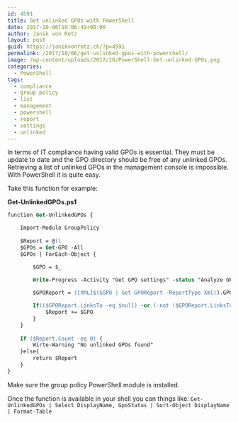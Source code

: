 ```yaml
---
id: 4591
title: Get unlinked GPOs with PowerShell
date: 2017-10-06T10:06:49+00:00
author: Janik von Rotz
layout: post
guid: https://janikvonrotz.ch/?p=4591
permalink: /2017/10/06/get-unlinked-gpos-with-powershell/
image: /wp-content/uploads/2017/10/PowerShell-Get-unlinked-GPOs.png
categories:
  - PowerShell
tags:
  - compliance
  - group policy
  - list
  - management
  - powershell
  - report
  - settings
  - unlinked
---
```

In terms of IT compliance having valid GPOs is essential. They must be update to date and the GPO directory should be free of any unlinked GPOs. Retrieving a list of unlinked GPOs in the management console is impossible. With PowerShell it is quite easy.
<!--more-->
Take this function for example:

**Get-UnlinkedGPOs.ps1**

```ps
function Get-UnlinkedGPOs {

    Import-Module GroupPolicy
    
    $Report = @() 
    $GPOs = Get-GPO -All
    $GPOs | ForEach-Object { 

        $GPO = $_

	    Write-Progress -Activity "Get GPO settings" -status "Analyze GPO: $($GPO.DisplayName)" -percentComplete ([int]([array]::IndexOf($GPOs, $GPO)/$GPOs.Count*100))
        
        $GPOReport = ([XML]$($GPO | Get-GPOReport -ReportType Xml)).GPO

        If(($GPOReport.LinksTo -eq $null) -or (-not ($GPOReport.LinksTo | Where-Object{$_.Enabled -eq $true}))){
            $Report += $GPO
        }
    }
     
    If ($Report.Count -eq 0) {
        Wirte-Warning "No unlinked GPOs found" 
    }else{ 
        return $Report
    }
}
```

Make sure the group policy PowerShell module is installed.

Once the function is available in your shell you can things like: `Get-UnlinkedGPOs | Select DisplayName, GpoStatus | Sort-Object DisplayName | Format-Table`